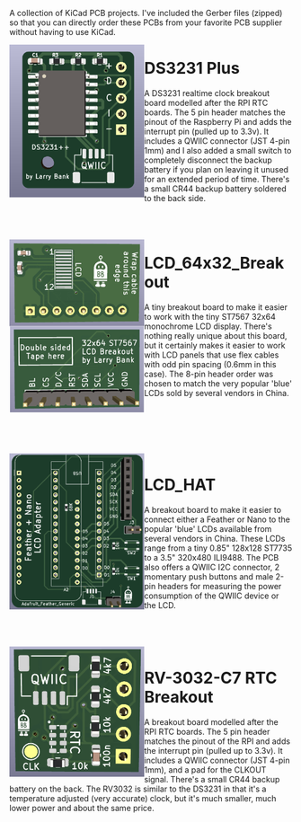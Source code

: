 A collection of KiCad PCB projects. I've included the Gerber files (zipped) so that you can directly order these PCBs from your favorite PCB supplier without having to use KiCad.<br>


<img align="left" width="240" src="/images/ds3231.png" />

# DS3231 Plus 

A DS3231 realtime clock breakout board modelled after the RPI RTC boards. The 5 pin header matches the pinout of the Raspberry Pi and adds the interrupt pin (pulled up to 3.3v). It includes a QWIIC connector (JST 4-pin 1mm) and I also added a small switch to completely disconnect the backup battery if you plan on leaving it unused for an extended period of time. There's a small CR44 backup battery soldered to the back side.<br>
<br>
<br>
<br>

<img align="left" width="240" src="/images/lcd_64x32.png" />

# LCD_64x32_Breakout

A tiny breakout board to make it easier to work with the tiny ST7567 32x64 monochrome LCD display. There's nothing really unique about this board, but it certainly makes it easier to work with LCD panels that use flex cables with odd pin spacing (0.6mm in this case). The 8-pin header order was chosen to match the very popular 'blue' LCDs sold by several vendors in China.<br>

<br>
<br>
<br>
<br>
<br>

<img align="left" width="240" src="/images/lcd_hat.png" />

# LCD_HAT

A breakout board to make it easier to connect either a Feather or Nano to the popular 'blue' LCDs available from several vendors in China. These LCDs range from a tiny 0.85" 128x128 ST7735 to a 3.5" 320x480 ILI9488. The PCB also offers a QWIIC I2C connector, 2 momentary push buttons and male 2-pin headers for measuring the power consumption of the QWIIC device or the LCD.<br>

<br>
<br>
<br>

<img align="left" width="240" src="/images/rv3032.png" />

# RV-3032-C7 RTC Breakout

A breakout board modelled after the RPI RTC boards. The 5 pin header matches the pinout of the RPI and adds the interrupt pin (pulled up to 3.3v). It includes a QWIIC connector (JST 4-pin 1mm), and a pad for the CLKOUT signal. There's a small CR44 backup battery on the back. The RV3032 is similar to the DS3231 in that it's a temperature adjusted (very accurate) clock, but it's much smaller, much lower power and about the same price.<br>

